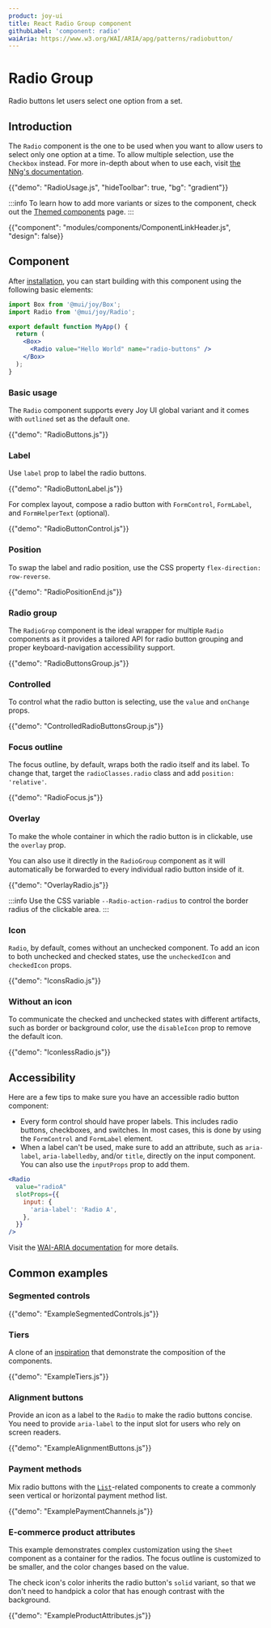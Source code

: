 ```yaml
---
product: joy-ui
title: React Radio Group component
githubLabel: 'component: radio'
waiAria: https://www.w3.org/WAI/ARIA/apg/patterns/radiobutton/
---
```


# Radio Group

<p class="description">Radio buttons let users select one option from a set.</p>

## Introduction

The `Radio` component is the one to be used when you want to allow users to select only one option at a time.
To allow multiple selection, use the `Checkbox` instead.
For more in-depth about when to use each, visit [the NNg's documentation](https://www.nngroup.com/articles/checkboxes-vs-radio-buttons/).

{{"demo": "RadioUsage.js", "hideToolbar": true, "bg": "gradient"}}

:::info
To learn how to add more variants or sizes to the component, check out the [Themed components](/joy-ui/customization/themed-components/) page.
:::

{{"component": "modules/components/ComponentLinkHeader.js", "design": false}}

## Component

After [installation](/joy-ui/getting-started/installation/), you can start building with this component using the following basic elements:

```jsx
import Box from '@mui/joy/Box';
import Radio from '@mui/joy/Radio';

export default function MyApp() {
  return (
    <Box>
      <Radio value="Hello World" name="radio-buttons" />
    </Box>
  );
}
```

### Basic usage

The `Radio` component supports every Joy UI global variant and it comes with `outlined` set as the default one.

{{"demo": "RadioButtons.js"}}

### Label

Use `label` prop to label the radio buttons.

{{"demo": "RadioButtonLabel.js"}}

For complex layout, compose a radio button with `FormControl`, `FormLabel`, and `FormHelperText` (optional).

{{"demo": "RadioButtonControl.js"}}

### Position

To swap the label and radio position, use the CSS property `flex-direction: row-reverse`.

{{"demo": "RadioPositionEnd.js"}}

### Radio group

The `RadioGrop` component is the ideal wrapper for multiple `Radio` components as it provides a tailored API for radio button grouping and proper keyboard-navigation accessibility support.

{{"demo": "RadioButtonsGroup.js"}}

### Controlled

To control what the radio button is selecting, use the `value` and `onChange` props.

{{"demo": "ControlledRadioButtonsGroup.js"}}

### Focus outline

The focus outline, by default, wraps both the radio itself and its label.
To change that, target the `radioClasses.radio` class and add `position: 'relative'`.

{{"demo": "RadioFocus.js"}}

### Overlay

To make the whole container in which the radio button is in clickable, use the `overlay` prop.

You can also use it directly in the `RadioGroup` component as it will automatically be forwarded to every individual radio button inside of it.

{{"demo": "OverlayRadio.js"}}

:::info
Use the CSS variable `--Radio-action-radius` to control the border radius of the clickable area.
:::

### Icon

`Radio`, by default, comes without an unchecked component.
To add an icon to both unchecked and checked states, use the `uncheckedIcon` and `checkedIcon` props.

{{"demo": "IconsRadio.js"}}

### Without an icon

To communicate the checked and unchecked states with different artifacts, such as border or background color, use the `disableIcon` prop to remove the default icon.

{{"demo": "IconlessRadio.js"}}

## Accessibility

Here are a few tips to make sure you have an accessible radio button component:

- Every form control should have proper labels.
  This includes radio buttons, checkboxes, and switches.
  In most cases, this is done by using the `FormControl` and `FormLabel` element.
- When a label can't be used, make sure to add an attribute, such as `aria-label`, `aria-labelledby`, and/or `title`, directly on the input component.
  You can also use the `inputProps` prop to add them.

```jsx
<Radio
  value="radioA"
  slotProps={{
    input: {
      'aria-label': 'Radio A',
    },
  }}
/>
```

Visit the [WAI-ARIA documentation](https://www.w3.org/WAI/ARIA/apg/patterns/radiobutton/) for more details.

## Common examples

### Segmented controls

{{"demo": "ExampleSegmentedControls.js"}}

### Tiers

A clone of an [inspiration](https://dribbble.com/shots/11239824-Radio-button-groups) that demonstrate the composition of the components.

{{"demo": "ExampleTiers.js"}}

### Alignment buttons

Provide an icon as a label to the `Radio` to make the radio buttons concise. You need to provide `aria-label` to the input slot for users who rely on screen readers.

{{"demo": "ExampleAlignmentButtons.js"}}

### Payment methods

Mix radio buttons with the [`List`](/joy-ui/react-list/)-related components to create a commonly seen vertical or horizontal payment method list.

{{"demo": "ExamplePaymentChannels.js"}}

### E-commerce product attributes

This example demonstrates complex customization using the `Sheet` component as a container for the radios.
The focus outline is customized to be smaller, and the color changes based on the value.

The check icon's color inherits the radio button's `solid` variant, so that we don't need to handpick a color that has enough contrast with the background.

{{"demo": "ExampleProductAttributes.js"}}
